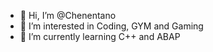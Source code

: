 - 👋 Hi, I’m @Chenentano
- 👀 I’m interested in Coding, GYM and Gaming
- 🌱 I’m currently learning C++ and ABAP
